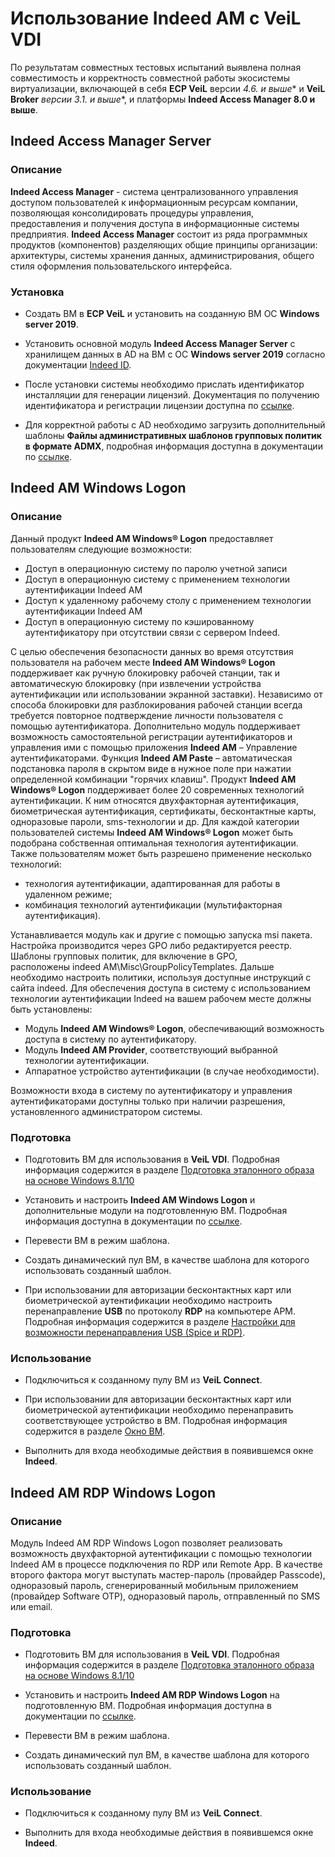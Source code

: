 # Использование Indeed AM с VeiL VDI

По результатам совместных тестовых испытаний выявлена полная совместимость и корректность совместной работы экосистемы виртуализации, включающей в себя **ECP VeiL** версии **4.6.* и выше** и **VeiL Broker** **версии 3.1.* и выше**, и платформы **Indeed Access Manager 8.0 и выше**.

## Indeed Access Manager Server

### Описание 

**Indeed Access Manager** - система централизованного управления доступом пользователей к информационным ресурсам компании, позволяющая консолидировать процедуры управления, предоставления и получения доступа в информационные системы предприятия. **Indeed Access Manager** состоит из ряда программных продуктов (компонентов) разделяющих общие принципы организации: архитектуры, системы хранения данных, администрирования, общего стиля оформления пользовательского интерфейса.

### Установка

- Создать ВМ в **ECP VeiL** и установить на созданную ВМ ОС **Windows server 2019**.

- Установить основной модуль **Indeed Access Manager Server** с хранилищем данных в AD на ВМ с ОС **Windows server 2019** согласно документации [Indeed ID](https://confluence.indeed-id.com/pages/viewpage.action?pageId=34570623).

- После установки системы необходимо прислать идентификатор инсталляции для генерации лицензий. Документация по получению идентификатора и регистрации лицензии доступна по [ссылке](https://confluence.indeed-id.com/pages/viewpage.action?pageId=34571104).

- Для корректной работы с AD необходимо загрузить дополнительный шаблоны **Файлы административных шаблонов групповых политик в формате ADMX**, подробная информация доступна в документации по [ссылке](https://support.indeed-id.ru/Knowledgebase/Article/View/328).

## Indeed AM Windows Logon

### Описание

Данный продукт **Indeed AM Windows® Logon** предоставляет пользователям следующие возможности:

* Доступ в операционную систему по паролю учетной записи
* Доступ в операционную систему c применением технологии аутентификации Indeed AM
* Доступ к удаленному рабочему столу с применением технологии аутентификации Indeed AM
* Доступ в операционную систему по кэшированному аутентификатору при отсутствии связи с сервером Indeed.

С целью обеспечения безопасности данных во время отсутствия пользователя на рабочем месте **Indeed AM Windows® Logon** поддерживает как ручную блокировку рабочей станции, так и автоматическую блокировку (при извлечении устройства аутентификации или использовании экранной заставки). Независимо от способа блокировки для разблокирования рабочей станции всегда требуется повторное подтверждение личности пользователя с помощью аутентификатора. Дополнительно модуль поддерживает возможность самостоятельной регистрации аутентификаторов и управления ими с помощью приложения **Indeed AM** – Управление аутентификаторами.
Функция **Indeed AM Paste** – автоматическая подстановка пароля в скрытом виде в нужное поле при нажатии определенной комбинации "горячих клавиш".
Продукт **Indeed AM Windows® Logon** поддерживает более 20 современных технологий аутентификации. К ним относятся двухфакторная аутентификация, биометрическая аутентификация, сертификаты, бесконтактные карты, одноразовые пароли, sms-технологии и др.
Для каждой категории пользователей системы **Indeed AM Windows® Logon** может быть подобрана собственная оптимальная технология аутентификации. Также пользователям может быть разрешено применение несколько технологий:

* технология аутентификации, адаптированная для работы в удаленном режиме;
* комбинация технологий аутентификации (мультифакторная аутентификация).

Устанавливается модуль как и другие с помощью запуска msi пакета. Настройка производится через GPO либо редактируется реестр. Шаблоны групповых политик, для включение в GPO, расположены indeed AM\Misc\GroupPolicyTemplates. Дальше необходимо настроить политики, используя доступные инструкций с сайта indeed. 
Для обеспечения доступа в систему с использованием технологии аутентификации Indeed на вашем рабочем месте должны быть установлены:
- Модуль **Indeed AM Windows® Logon**, обеспечивающий возможность доступа в систему по аутентификатору.
- Модуль **Indeed AM Provider**, соответствующий выбранной технологии аутентификации.
- Аппаратное устройство аутентификации (в случае необходимости).

Возможности входа в систему по аутентификатору и управления аутентификаторами доступны только при наличии разрешения, установленного администратором системы.

### Подготовка

- Подготовить ВМ для использования в **VeiL VDI**. Подробная информация содержится в разделе [Подготовка эталонного образа на основе Windows 8.1/10](https://veil.mashtab.org/vdi-docs/broker/faq/rdp/example_template_win/)

- Установить и настроить **Indeed AM Windows Logon** и дополнительные модули на подготовленную ВМ. Подробная информация доступна в документации по [ссылке](https://confluence.indeed-id.com/display/IAM8D/Indeed+AM+RDP+Windows+Logon).

- Перевести ВМ в режим шаблона.

- Создать динамический пул ВМ, в качестве шаблона для которого использовать созданный шаблон.

- При использовании для авторизации бесконтактных карт или биометрической аутентификации необходимо настроить перенаправление **USB** по протоколу **RDP** на компьютере АРМ. Подробная информация содержится в разделе [Настройки для возможности перенаправления USB (Spice и RDP)](../../connect/settings/usb_redir_settings/).

### Использование

- Подключиться к созданному пулу ВМ из **VeiL Connect**.

- При использовании для авторизации бесконтактных карт или биометрической аутентификации необходимо перенаправить соответствующее устройство в ВМ. Подробная информация содержится в разделе [Окно ВМ](../../vdi-docs/connect/operator_guide/vm_window/).

- Выполнить для входа необходимые действия в появившемся окне **Indeed**.

## Indeed AM RDP Windows Logon

### Описание

Модуль Indeed AM RDP Windows Logon позволяет реализовать возможность двухфакторной аутентификации с помощью технологии Indeed AM в процессе подключения по RDP или Remote App. В качестве второго фактора могут выступать мастер-пароль (провайдер Passcode), одноразовый пароль, сгенерированный мобильным приложением (провайдер Software OTP), одноразовый пароль, отправленный по SMS или email.

### Подготовка

- Подготовить ВМ для использования в **VeiL VDI**. Подробная информация содержится в разделе [Подготовка эталонного образа на основе Windows 8.1/10](https://veil.mashtab.org/vdi-docs/broker/faq/rdp/example_template_win/)

- Установить и настроить **Indeed AM RDP Windows Logon** на подготовленную ВМ. Подробная информация доступна в документации по [ссылке](https://confluence.indeed-id.com/display/IAM8D/Indeed+AM+RDP+Windows+Logon).

- Перевести ВМ в режим шаблона.

- Создать динамический пул ВМ, в качестве шаблона для которого использовать созданный шаблон.

### Использование

- Подключиться к созданному пулу ВМ из **VeiL Connect**.

- Выполнить для входа необходимые действия в появившемся окне **Indeed**.


